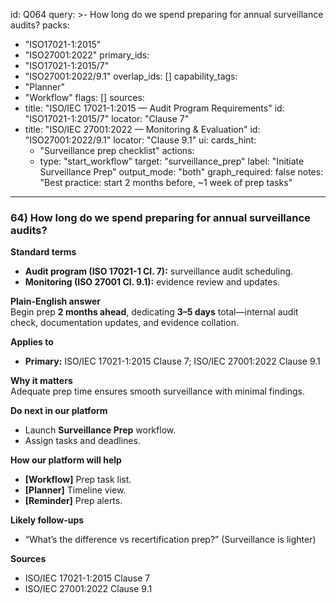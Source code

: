 id: Q064
query: >-
  How long do we spend preparing for annual surveillance audits?
packs:
  - "ISO17021-1:2015"
  - "ISO27001:2022"
primary_ids:
  - "ISO17021-1:2015/7"
  - "ISO27001:2022/9.1"
overlap_ids: []
capability_tags:
  - "Planner"
  - "Workflow"
flags: []
sources:
  - title: "ISO/IEC 17021-1:2015 — Audit Program Requirements"
    id: "ISO17021-1:2015/7"
    locator: "Clause 7"
  - title: "ISO/IEC 27001:2022 — Monitoring & Evaluation"
    id: "ISO27001:2022/9.1"
    locator: "Clause 9.1"
ui:
  cards_hint:
    - "Surveillance prep checklist"
  actions:
    - type: "start_workflow"
      target: "surveillance_prep"
      label: "Initiate Surveillance Prep"
output_mode: "both"
graph_required: false
notes: "Best practice: start 2 months before, ~1 week of prep tasks"
---
### 64) How long do we spend preparing for annual surveillance audits?

**Standard terms**  
- **Audit program (ISO 17021-1 Cl. 7):** surveillance audit scheduling.  
- **Monitoring (ISO 27001 Cl. 9.1):** evidence review and updates.

**Plain-English answer**  
Begin prep **2 months ahead**, dedicating **3–5 days** total—internal audit check, documentation updates, and evidence collation.

**Applies to**  
- **Primary:** ISO/IEC 17021-1:2015 Clause 7; ISO/IEC 27001:2022 Clause 9.1

**Why it matters**  
Adequate prep time ensures smooth surveillance with minimal findings.

**Do next in our platform**  
- Launch **Surveillance Prep** workflow.  
- Assign tasks and deadlines.

**How our platform will help**  
- **[Workflow]** Prep task list.  
- **[Planner]** Timeline view.  
- **[Reminder]** Prep alerts.

**Likely follow-ups**  
- “What’s the difference vs recertification prep?” (Surveillance is lighter)

**Sources**  
- ISO/IEC 17021-1:2015 Clause 7  
- ISO/IEC 27001:2022 Clause 9.1
